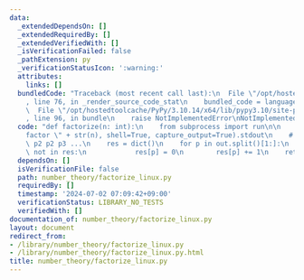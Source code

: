 ```yaml
---
data:
  _extendedDependsOn: []
  _extendedRequiredBy: []
  _extendedVerifiedWith: []
  _isVerificationFailed: false
  _pathExtension: py
  _verificationStatusIcon: ':warning:'
  attributes:
    links: []
  bundledCode: "Traceback (most recent call last):\n  File \"/opt/hostedtoolcache/PyPy/3.10.14/x64/lib/pypy3.10/site-packages/onlinejudge_verify/documentation/build.py\"\
    , line 76, in _render_source_code_stat\n    bundled_code = language.bundle(\n\
    \  File \"/opt/hostedtoolcache/PyPy/3.10.14/x64/lib/pypy3.10/site-packages/onlinejudge_verify/languages/python.py\"\
    , line 96, in bundle\n    raise NotImplementedError\nNotImplementedError\n"
  code: "def factorize(n: int):\n    from subprocess import run\n\n    out = run(\"\
    factor \" + str(n), shell=True, capture_output=True).stdout\n    # n: p1 p1 p1\
    \ p2 p2 p3 ...\n    res = dict()\n    for p in out.split()[1:]:\n        if p\
    \ not in res:\n            res[p] = 0\n        res[p] += 1\n    return res\n"
  dependsOn: []
  isVerificationFile: false
  path: number_theory/factorize_linux.py
  requiredBy: []
  timestamp: '2024-07-02 07:09:42+09:00'
  verificationStatus: LIBRARY_NO_TESTS
  verifiedWith: []
documentation_of: number_theory/factorize_linux.py
layout: document
redirect_from:
- /library/number_theory/factorize_linux.py
- /library/number_theory/factorize_linux.py.html
title: number_theory/factorize_linux.py
---
```

